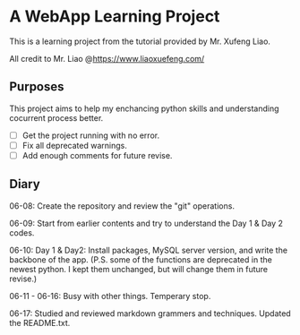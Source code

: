 # A WebApp Learning Project

This is a learning project from the tutorial provided by Mr. Xufeng Liao.

All credit to Mr. Liao @https://www.liaoxuefeng.com/

## Purposes

This project aims to help my enchancing python skills and understanding cocurrent process better.

- [ ] Get the project running with no error.
- [ ] Fix all deprecated warnings.
- [ ] Add enough comments for future revise.

## Diary

06-08: Create the repository and review the "git" operations.

06-09: Start from earlier contents and try to understand the Day 1 & Day 2 codes.

06-10: Day 1 & Day2: Install packages, MySQL server version, and write the backbone of the app. (P.S. some of the functions are deprecated in the newest python. I kept them unchanged, but will change them in future revise.)

06-11 - 06-16: Busy with other things. Temperary stop.

06-17: Studied and reviewed markdown grammers and techniques. Updated the README.txt.
